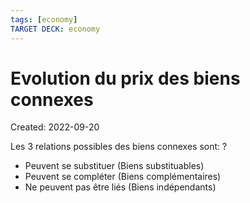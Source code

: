```yaml
---
tags: [economy]
TARGET DECK: economy
---
```

# Evolution du prix des biens connexes
Created: 2022-09-20

Les 3 relations possibles des biens connexes sont:
?
- Peuvent se substituer (Biens substituables)
- Peuvent se compléter (Biens complémentaires)
- Ne peuvent pas être liés (Biens indépendants)
<!--SR:!2024-02-04,32,190-->

